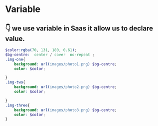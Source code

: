 # Variable 
 
## 👇 we use variable in Saas it allow us to  declare value.
```scss
$color:rgba(70, 131, 180, 0.61);
$bg-centre:  center / cover  no-repeat ;
.img-one{
    background: url(images/photo1.png) $bg-centre;
    color: $color;

}
.img-two{
    background: url(images/photo2.png) $bg-centre;
    color: $color;

}
.img-three{
    background: url(images/photo3.png) $bg-centre;
    color: $color;
}
```


 